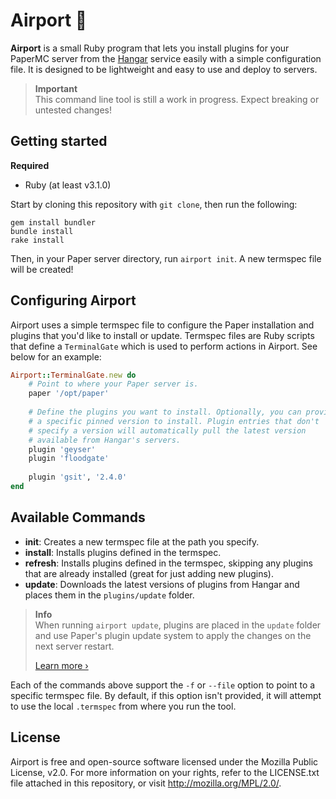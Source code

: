 # Airport 🛃

**Airport** is a small Ruby program that lets you install plugins for your
PaperMC server from the [Hangar](https://hangar.papermc.io) service easily
with a simple configuration file. It is designed to be lightweight and
easy to use and deploy to servers.

> **Important**  
> This command line tool is still a work in progress. Expect breaking
> or untested changes!

## Getting started

**Required**

- Ruby (at least v3.1.0)

Start by cloning this repository with `git clone`, then run the following:

```
gem install bundler
bundle install
rake install
```

Then, in your Paper server directory, run `airport init`. A new termspec
file will be created!

## Configuring Airport

Airport uses a simple termspec file to configure the Paper installation
and plugins that you'd like to install or update. Termspec files are Ruby
scripts that define a `TerminalGate` which is used to perform actions in
Airport. See below for an example:

```ruby
Airport::TerminalGate.new do
    # Point to where your Paper server is.
    paper '/opt/paper'
    
    # Define the plugins you want to install. Optionally, you can provide
    # a specific pinned version to install. Plugin entries that don't
    # specify a version will automatically pull the latest version
    # available from Hangar's servers.
    plugin 'geyser'
    plugin 'floodgate'
    
    plugin 'gsit', '2.4.0'
end
```

## Available Commands

- **init**: Creates a new termspec file at the path you specify.
- **install**: Installs plugins defined in the termspec.
- **refresh**: Installs plugins defined in the termspec, skipping any
  plugins that are already installed (great for just adding new plugins).
- **update**: Downloads the latest versions of plugins from Hangar and
  places them in the `plugins/update` folder.
  
> **Info**  
> When running `airport update`, plugins are placed in the `update` folder
> and use Paper's plugin update system to apply the changes on the next
> server restart.
>
> [Learn more &rsaquo;](https://docs.papermc.io/paper/updating/#step-2-update-plugins)

Each of the commands above support the `-f` or `--file` option to point to
a specific termspec file. By default, if this option isn't provided, it
will attempt to use the local `.termspec` from where you run the tool.

## License

Airport is free and open-source software licensed under the Mozilla Public
License, v2.0. For more information on your rights, refer to the
LICENSE.txt file attached in this repository, or visit
http://mozilla.org/MPL/2.0/.
